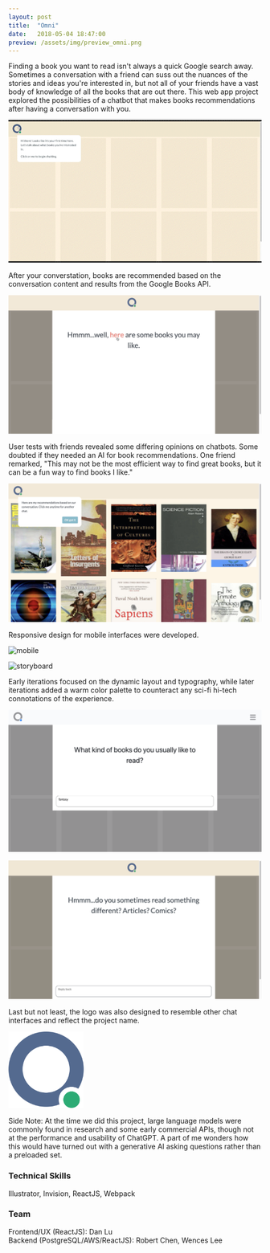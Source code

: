 ```yaml
---
layout: post
title:  "Omni"
date:   2018-05-04 18:47:00
preview: /assets/img/preview_omni.png
---
```


Finding a book you want to read isn't always a quick Google search away. Sometimes a conversation with a friend can suss out the nuances of the stories and ideas you're interested in, but not all of your friends have a vast body of knowledge of all the books that are out there. This web app project explored the possibilities of a chatbot that makes books recommendations after having a conversation with you.

![chatbox animation](/assets/img/omni/intro.gif)

After your converstation, books are recommended based on the conversation content and results from the Google Books API. 

![chatbox centered](/assets/img/omni/03_screen4.png)

User tests with friends revealed some differing opinions on chatbots. Some doubted if they needed an AI for book recommendations. One friend remarked, "This may not be the most efficient way to find great books, but it can be a fun way to find books I like."

![book recommendations](/assets/img/omni/04_screen5.png)

Responsive design for mobile interfaces were developed.

![mobile](/assets/img/omni/05_mobile-composite.png)

![storyboard](/assets/img/omni/08_storyboard-mobile.png)

Early iterations focused on the dynamic layout and typography, while later iterations added a warm color palette to counteract any sci-fi hi-tech connotations of the experience.

![sci-fi](/assets/img/omni/06_dev02.png)

![warm](/assets/img/omni/06_screen8.png)

Last but not least, the logo was also designed to resemble other chat interfaces and reflect the project name.

<div class="row"><div class="column"></div><div class="column"><img width="150" src="/assets/img/omni/07_logo_rev1.png"></div><div class="column"></div></div>

Side Note: At the time we did this project, large language models were commonly found in research and some early commercial APIs, though not at the performance and usability of ChatGPT. A part of me wonders how this would have turned out with a generative AI asking questions rather than a preloaded set.

### Technical Skills

Illustrator, Invision, ReactJS, Webpack

### Team

Frontend/UX (ReactJS): Dan Lu
<br>Backend (PostgreSQL/AWS/ReactJS): Robert Chen, Wences Lee